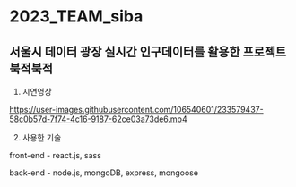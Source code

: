 # 2023_TEAM_siba
## 서울시 데이터 광장 실시간 인구데이터를 활용한 프로젝트 북적북적

1. 시연영상


https://user-images.githubusercontent.com/106540601/233579437-58c0b57d-7f74-4c16-9187-62ce03a73de6.mp4 

2. 사용한 기술

front-end - react.js, sass


back-end - node.js, mongoDB, express, mongoose
